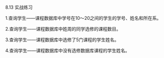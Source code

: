 ### 
  8.13 实战练习


1.查询学生——课程数据库中学号在10～20之间的学生的学号、姓名和所在系。

2.查询学生——课程数据库中姓周的同学选修的课程数目。

3.查询学生——课程数据库中选修了5门课程的学生姓名。

4.查询学生——课程数据库中没有选修数据库课程的学生姓名。


